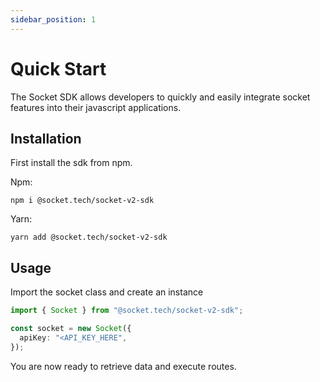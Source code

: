 ```yaml
---
sidebar_position: 1
---
```


# Quick Start

The Socket SDK allows developers to quickly and easily integrate socket features into their javascript applications.

## Installation

First install the sdk from npm.

Npm:

```
npm i @socket.tech/socket-v2-sdk
```

Yarn:

```
yarn add @socket.tech/socket-v2-sdk
```

## Usage

Import the socket class and create an instance

```ts
import { Socket } from "@socket.tech/socket-v2-sdk";

const socket = new Socket({
  apiKey: "<API_KEY_HERE",
});
```

You are now ready to retrieve data and execute routes.

